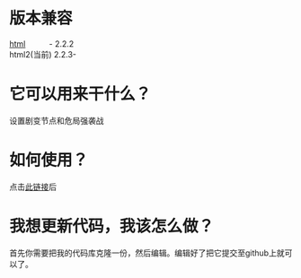 # 版本兼容
[html](https://github.com/onodera2007/html)&emsp;&emsp;&emsp;- 2.2.2</br>
html2(当前)&nbsp;2.2.3-</br>
# 它可以用来干什么？
设置剧变节点和危局强袭战
# 如何使用？
点击[此链接](https://onodera2007.github.io/html2/)后
# 我想更新代码，我该怎么做？
首先你需要把我的代码库克隆一份，然后编辑。编辑好了把它提交至github上就可以了。


